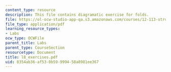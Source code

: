 ```yaml
---
content_type: resource
description: This file contains diagramatic exercise for folds.
file: https://ol-ocw-studio-app-qa.s3.amazonaws.com/courses/12-113-structural-geology-fall-2005/8354ab36af530b59999458a8981ee367_l8_exercises.pdf
file_type: application/pdf
learning_resource_types:
- Labs
ocw_type: OCWFile
parent_title: Labs
parent_type: CourseSection
resourcetype: Document
title: l8_exercises.pdf
uid: 8354ab36-af53-0b59-9994-58a8981ee367
---
```


